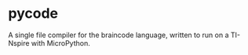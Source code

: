 # pycode
A single file compiler for the braincode language, written to run on a TI-Nspire with MicroPython.

